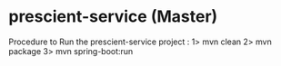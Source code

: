 prescient-service (Master)
==========================

Procedure to Run the prescient-service project :
1> mvn clean
2> mvn package
3> mvn spring-boot:run
